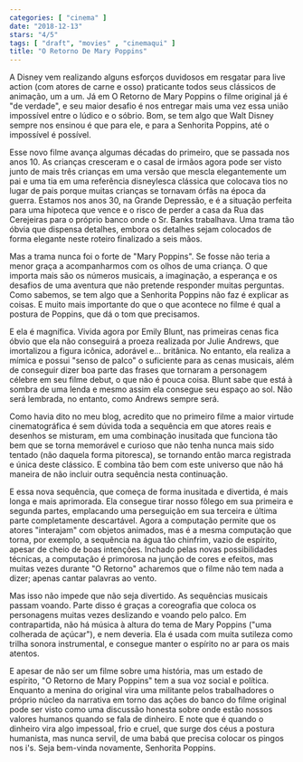 ```yaml
---
categories: [ "cinema" ]
date: "2018-12-13"
stars: "4/5"
tags: [ "draft", "movies" , "cinemaqui" ]
title: "O Retorno De Mary Poppins"
---
```

A Disney vem realizando alguns esforços duvidosos em resgatar para live
action (com atores de carne e osso) praticante todos seus clássicos de
animação, um a um. Já em O Retorno de Mary Poppins o filme original
já é "de verdade", e seu maior desafio é nos entregar mais uma vez
essa união impossível entre o lúdico e o sóbrio. Bom, se tem algo
que Walt Disney sempre nos ensinou é que para ele, e para a Senhorita
Poppins, até o impossível é possível.

Esse novo filme avança algumas décadas do primeiro, que se passada nos
anos 10. As crianças cresceram e o casal de irmãos agora pode ser visto
junto de mais três crianças em uma versão que mescla elegantemente um
pai e uma tia em uma referência disneylesca clássica que colocava tios
no lugar de pais porque muitas crianças se tornavam órfãs na época
da guerra. Estamos nos anos 30, na Grande Depressão, e é a situação
perfeita para uma hipoteca que vence e o risco de perder a casa da Rua das
Cerejeiras para o próprio banco onde o Sr. Banks trabalhava. Uma trama
tão óbvia que dispensa detalhes, embora os detalhes sejam colocados
de forma elegante neste roteiro finalizado a seis mãos.

Mas a trama nunca foi o forte de "Mary Poppins". Se fosse não teria a
menor graça a acompanharmos com os olhos de uma criança. O que importa
mais são os números musicais, a imaginação, a esperança e os desafios
de uma aventura que não pretende responder muitas perguntas. Como
sabemos, se tem algo que a Senhorita Poppins não faz é explicar as
coisas. E muito mais importante do que o que acontece no filme é qual
a postura de Poppins, que dá o tom que precisamos.

E ela é magnífica. Vivida agora por Emily Blunt, nas primeiras cenas
fica óbvio que ela não conseguirá a proeza realizada por Julie Andrews,
que imortalizou a figura icônica, adorável e... britânica. No entanto,
ela realiza a mímica e possui "senso de palco" o suficiente para as cenas
musicais, além de conseguir dizer boa parte das frases que tornaram a
personagem célebre em seu filme debut, o que não é pouca coisa. Blunt
sabe que está à sombra de uma lenda e mesmo assim ela consegue seu
espaço ao sol. Não será lembrada, no entanto, como Andrews sempre
será.

Como havia dito no meu blog, acredito que no primeiro filme a maior
virtude cinematográfica é sem dúvida toda a sequência em que atores
reais e desenhos se misturam, em uma combinação inusitada que funciona
tão bem que se torna memorável e curioso que não tenha nunca mais
sido tentado (não daquela forma pitoresca), se tornando então marca
registrada e única deste clássico. E combina tão bem com este
universo que não há maneira de não incluir outra sequência nesta
continuação.

E essa nova sequência, que começa de forma inusitada e divertida, é
mais longa e mais aprimorada. Ela consegue tirar nosso fôlego em sua
primeira e segunda partes, emplacando uma perseguição em sua terceira e
última parte completamente descartável. Agora a computação permite que
os atores "interajam" com objetos animados, mas é a mesma computação
que torna, por exemplo, a sequência na água tão chinfrim, vazio de
espírito, apesar de cheio de boas intenções. Inchado pelas novas
possibilidades técnicas, a computação é primorosa na junção de
cores e efeitos, mas muitas vezes durante "O Retorno" acharemos que o
filme não tem nada a dizer; apenas cantar palavras ao vento.

Mas isso não impede que não seja divertido. As sequências musicais
passam voando. Parte disso é graças a coreografia que coloca os
personagens muitas vezes deslizando e voando pelo palco. Em contrapartida,
não há música à altura do tema de Mary Poppins ("uma colherada de
açúcar"), e nem deveria. Ela é usada com muita sutileza como trilha
sonora instrumental, e consegue manter o espírito no ar para os mais
atentos.

E apesar de não ser um filme sobre uma história, mas um estado
de espírito, "O Retorno de Mary Poppins" tem a sua voz social e
política. Enquanto a menina do original vira uma militante pelos
trabalhadores o próprio núcleo da narrativa em torno das ações do
banco do filme original pode ser visto como uma discussão honesta sobre
onde estão nossos valores humanos quando se fala de dinheiro. E note
que é quando o dinheiro vira algo impessoal, frio e cruel, que surge
dos céus a postura humanista, mas nunca servil, de uma babá que precisa
colocar os pingos nos i's. Seja bem-vinda novamente, Senhorita Poppins.
